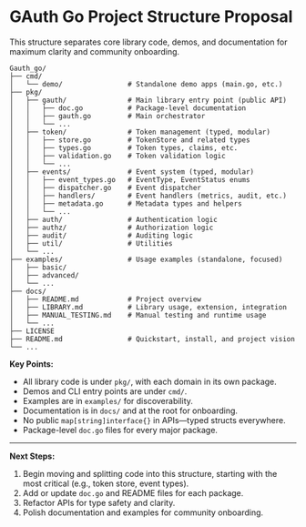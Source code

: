 # GAuth Go Project Structure Proposal

This structure separates core library code, demos, and documentation for maximum clarity and community onboarding.

```
Gauth_go/
├── cmd/
│   └── demo/                # Standalone demo apps (main.go, etc.)
├── pkg/
│   ├── gauth/               # Main library entry point (public API)
│   │   ├── doc.go           # Package-level documentation
│   │   ├── gauth.go         # Main orchestrator
│   │   └── ...
│   ├── token/               # Token management (typed, modular)
│   │   ├── store.go         # TokenStore and related types
│   │   ├── types.go         # Token types, claims, etc.
│   │   ├── validation.go    # Token validation logic
│   │   └── ...
│   ├── events/              # Event system (typed, modular)
│   │   ├── event_types.go   # EventType, EventStatus enums
│   │   ├── dispatcher.go    # Event dispatcher
│   │   ├── handlers/        # Event handlers (metrics, audit, etc.)
│   │   ├── metadata.go      # Metadata types and helpers
│   │   └── ...
│   ├── auth/                # Authentication logic
│   ├── authz/               # Authorization logic
│   ├── audit/               # Auditing logic
│   ├── util/                # Utilities
│   └── ...
├── examples/                # Usage examples (standalone, focused)
│   ├── basic/
│   ├── advanced/
│   └── ...
├── docs/
│   ├── README.md            # Project overview
│   ├── LIBRARY.md           # Library usage, extension, integration
│   ├── MANUAL_TESTING.md    # Manual testing and runtime usage
│   └── ...
├── LICENSE
├── README.md                # Quickstart, install, and project vision
└── ...
```

**Key Points:**
- All library code is under `pkg/`, with each domain in its own package.
- Demos and CLI entry points are under `cmd/`.
- Examples are in `examples/` for discoverability.
- Documentation is in `docs/` and at the root for onboarding.
- No public `map[string]interface{}` in APIs—typed structs everywhere.
- Package-level `doc.go` files for every major package.

---

**Next Steps:**
1. Begin moving and splitting code into this structure, starting with the most critical (e.g., token store, event types).
2. Add or update `doc.go` and README files for each package.
3. Refactor APIs for type safety and clarity.
4. Polish documentation and examples for community onboarding.

